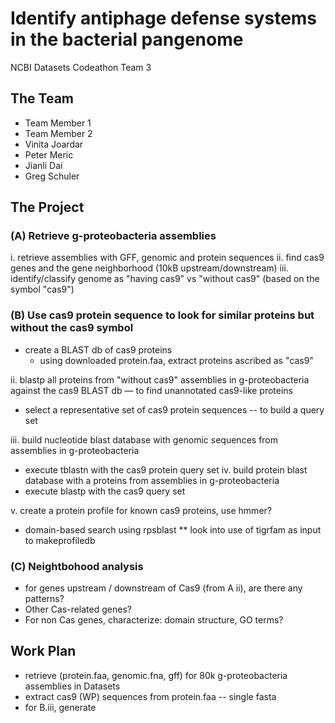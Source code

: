 # Identify antiphage defense systems in the bacterial pangenome
NCBI Datasets Codeathon Team 3

## The Team
- Team Member 1
- Team Member 2
- Vinita Joardar
- Peter Meric
- Jianli Dai
- Greg Schuler


## The Project


### (A) Retrieve g-proteobacteria assemblies
i. retrieve assemblies with GFF, genomic and protein sequences
ii. find cas9 genes and the gene neighborhood (10kB upstream/downstream)
iii. identify/classify genome as "having cas9" vs "without cas9" (based on the symbol "cas9")


### (B) Use cas9 protein sequence to look for similar proteins but without the cas9 symbol
* create a BLAST db of cas9 proteins
  * using downloaded protein.faa, extract proteins ascribed as "cas9"

ii. blastp all proteins from "without cas9" assemblies in g-proteobacteria against the cas9 BLAST db &mdash; to find unannotated cas9-like proteins
  * select a representative set of cas9 protein sequences -- to build a query set

iii. build nucleotide blast database with genomic sequences from assemblies in g-proteobacteria
  * execute tblastn with the cas9 protein query set
iv. build protein blast database with a proteins from assemblies in g-proteobacteria
  * execute blastp with the cas9 query set

v. create a protein profile for known cas9 proteins, use hmmer?
  * domain-based search using rpsblast
    ** look into use of tigrfam as input to makeprofiledb


### (C) Neightbohood analysis
- for genes upstream / downstream of Cas9 (from A ii), are there any patterns?
- Other Cas-related genes?
- For non Cas genes, characterize:  domain structure, GO terms?


## Work Plan 
* retrieve (protein.faa, genomic.fna, gff) for 80k g-proteobacteria assemblies in Datasets
* extract cas9 (WP) sequences from protein.faa -- single fasta
* for B.iii, generate 
